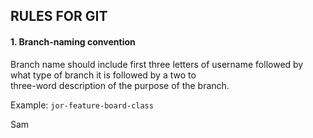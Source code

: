 ## RULES FOR GIT

#### 1. Branch-naming convention

Branch name should include first three letters of username followed by what type of branch it is followed by a two to   
three-word description of the purpose of the branch.   

Example: `jor-feature-board-class`


Sam